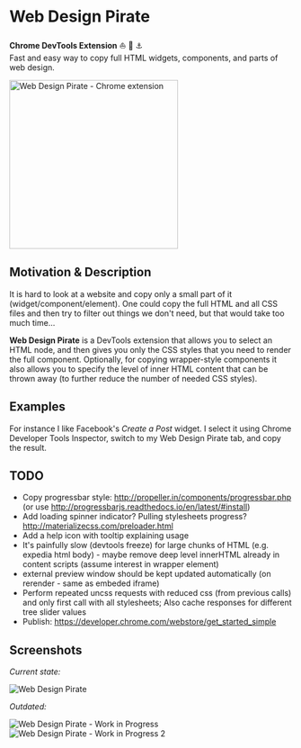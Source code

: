 # Web Design Pirate

**Chrome DevTools Extension** :boat: :ghost: :anchor:  
Fast and easy way to copy full HTML widgets, components, and parts of web design.

<a href="https://github.com/Dalimil/Web-Design-Pirate">
  <img alt="Web Design Pirate - Chrome extension" src="https://github.com/Dalimil/Web-Design-Pirate/blob/master/images/icon450.png" width="300">
</a>

## Motivation & Description
It is hard to look at a website and copy only a small part of it (widget/component/element). One could copy the full HTML and all CSS files and then try to filter out things we don't need, but that would take too much time...

**Web Design Pirate** is a DevTools extension that allows you to select an HTML node, and then gives you only the CSS styles that you need to render the full component. Optionally, for copying wrapper-style components it also allows you to specify the level of inner HTML content that can be thrown away (to further reduce the number of needed CSS styles).

## Examples
For instance I like Facebook's *Create a Post* widget. I select it using Chrome Developer Tools Inspector, switch to my Web Design Pirate tab, and copy the result.

## TODO
- Copy progressbar style: http://propeller.in/components/progressbar.php (or use http://progressbarjs.readthedocs.io/en/latest/#install)
- Add loading spinner indicator? Pulling stylesheets progress? http://materializecss.com/preloader.html
- Add a help icon with tooltip explaining usage
- It's painfully slow (devtools freeze) for large chunks of HTML (e.g. expedia html body) - maybe remove deep level innerHTML already in content scripts (assume interest in wrapper element)
- external preview window should be kept updated automatically (on rerender - same as embeded iframe)
- Perform repeated uncss requests with reduced css (from previous calls) and only first call with all stylesheets; Also cache responses for different tree slider values
- Publish: https://developer.chrome.com/webstore/get_started_simple

## Screenshots
*Current state:*

![Web Design Pirate](https://github.com/Dalimil/Web-Design-Pirate/blob/master/images/screenshot.png)

*Outdated:*

![Web Design Pirate - Work in Progress](https://github.com/Dalimil/Web-Design-Pirate/blob/master/images/screenshot-wip.png)
![Web Design Pirate - Work in Progress 2](https://github.com/Dalimil/Web-Design-Pirate/blob/master/images/screenshot-wip2.png)
